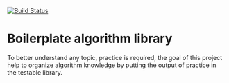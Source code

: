 [![Build Status](https://travis-ci.org/algorithms-club/algorithms-normatov.svg?branch=master)](https://travis-ci.org/algorithms-club/algorithms-normatov)
# Boilerplate algorithm library

To better understand any topic, practice is required, the goal of this project help to organize algorithm knowledge by putting the output of practice in the testable library.